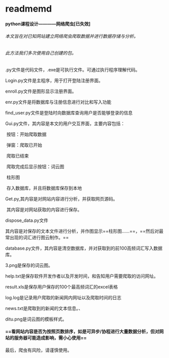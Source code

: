 # readmemd

#### python课程设计————网络爬虫[已失效]

###### 本文旨在对已知网站建立网络爬虫爬取数据并进行数据存储与分析。

###### 此方法我们多次使用自己创建的包。

.py文件是代码文件，.exe是可执行文件。可通过执行程序理解代码。

Login.py文件是主程序，用于打开登陆注册界面。

enroll.py文件是图形显示注册界面。

enr.py文件是将数据库与注册信息进行对比和写入功能

find_user.py文件是登陆时向数据库查询用户是否能够登录的信息

Gui.py文件，其内容是本文的用户交互界面，主要内容包括： 

​						按钮：开始爬取数据

​						弹窗：爬取已开始

​									爬取已结束

​						爬取完成后显示按钮：词云图

​																柱形图

​																存入数据库，并且将数据库保存到本地

Get.py,其内容是对网站内容进行分析，并获取网页源码。

​		其内容是对网站获取的内容进行保存。

dispose_data.py文件

​		其内容是对保存的文本文件进行分析，并作图显示==柱形图……==，==然后对最常出现的词汇进行图云制作。==

database.py文件，其内容是清空数据库，并对获取到的前100高频词汇写入数据库。



3.png是保存的词云图。

help.txt是保存软件开发作者以及开发时间，和告知用户需要爬取的访问网址。

result.xls是保存用户保存的100个最高频词汇的excel表格

log.log是记录用户爬取的新闻网内网址以及爬取时间的日志

news.txt是爬取到的新闻的文本信息。、

ditu.png是词云图的模板样式。

#### ==看网站内容是否为按照页数排序，如是可异步/协程进行大量数据分析，但对网站的服务器可能造成影响，需小心使用==

最后，爬虫有风险，请谨慎使用。

